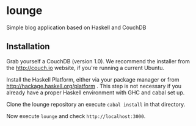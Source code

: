 lounge
======

Simple blog application based on Haskell and CouchDB

Installation
------------

Grab yourself a CouchDB (version 1.0). We recommend the installer from the http://couch.io website, if you're running a current Ubuntu.

Install the Haskell Platform, either via your package manager or from http://hackage.haskell.org/platform . This step is not necessary if you already have a proper Haskell environment with GHC and cabal set up.

Clone the lounge repository an execute `cabal install` in that directory.

Now execute `lounge` and check `http://localhost:3000`.


